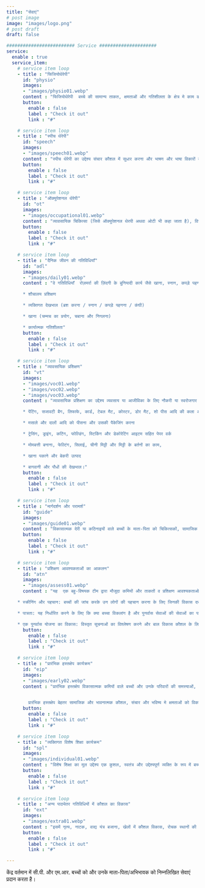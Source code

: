 ```yaml
---
title: "सेवाएं"
# post image
image: "images/logo.png"
# post draft
draft: false

######################### Service #####################
service:
  enable : true
  service_item:
    # service item loop
    - title : "फिजियोथेरेपी"
      id: "physio"
      images:
      - "images/physio01.webp"
      content : "फिजियोथेरेपी  बच्चे की सामान्य ताकत, क्षमताओं और गतिशीलता के क्षेत्र मे काम करती है। फिजियोथेरेपी का उद्देश्य बुनियादी कौशल जैसे बैठना, रेंगना, चलना, सीढ़ियां चढ़ना और वस्तुओं को फेंकना या पकड़ना सीखना है।  फिजियोथेरेपी मे  मांसपेशियों को गतिविधियों के अनुकूल करने, गति की सीमा बढ़ाने और संतुलन, समन्वय और सहनशक्ति में सुधार के लिए अभ्यास शामिल हैं।"
      button:
        enable : false
        label : "Check it out"
        link : "#"

    # service item loop
    - title : "स्पीच थेरेपी"
      id: "speech"
      images:
      - "images/speech01.webp"
      content : "स्पीच थेरेपी का उद्देश्य संचार कौशल में सुधार करना और भाषण और भाषा विकारों का इलाज करना है। इसमें भाषा, श्रवण, स्मृति, अभिव्यक्ति, प्रवाह, मौखिक-मोटर विकास और खाने की कला शामिल हैं। शब्दावली और व्याकरण, अभिव्यक्ति और ध्वन्यात्मक प्रशिक्षण के लिेये संरचित गतिविधियों का उपयोग किया जाता है। स्पीच थेरपी को अधिक प्रभावी बनाने के लिये वैकल्पिक तरीकों का उपयोग किया जाता है जिसमें मैनुअल साइन लैंग्वेज, पिक्चर कम्युनिकेशन बोर्ड और / या वॉयस आउटपुट कम्युनिकेशन डिवाइस शामिल हैं।"
      button:
        enable : false
        label : "Check it out"
        link : "#"

    # service item loop
    - title : "ऑक्युपेशनल थेरेपी"
      id: "ot"
      images:
      - "images/occupational01.webp"
      content : "व्यावसायिक चिकित्सा (जिसे ऑक्युपेशनल थेरपी अथवा ओटी भी कहा जाता है), विशेष रूप से एक बच्चे के लिए उन सभी 'गतिविधियों' को संदर्भित करता है जो हमारे दैनिक जीवन का अभिन्न अंग हैं। ओटी दैनिक जीवन की गतिविधियों पर विकलांगता का प्रभाव व उसकी प्रबंधन विधियों का ज्ञान देता हैै । इसमें बाधा चिकित्सा, चिकित्सीय श्रवण कार्यक्रम, संवेदी एकीकृत (एसआई) चिकित्सा, दृष्टि संबंधी उपचार (दृश्य मोटर और दृश्य अवधारणात्मक कठिनाइयों के लिए) और खाद्य संबंधी चिकित्सा शामिल हैं।"
      button:
        enable : false
        label : "Check it out"
        link : "#"

    # service item loop
    - title : "दैनिक जीवन की गतिविधियाँ"
      id: "adl"
      images:
      - "images/daily01.webp"
      content : "वे गतिविधियाँ  रोज़मर्रा की ज़िंदगी के बुनियादी कार्य जैसे खाना, स्नान, कपड़े पहनना और शौचालय का उपयोग इत्यादि कार्य शामिल हैं। विशेष आवश्यकता वाले बच्चों के लिए, ये कार्य अधिक कठिन हो सकते हैं और दैनिक जीवन की गतिविधियों को पूरा करने के लिए निरंतर प्रशिक्षण की आवश्यकता हो सकती है। बुनियादी/मौलिक गतिविधियों में शामिल हैं:

      * शौचालय प्रशिक्षण

      * व्यक्तिगत देखभाल (ब्रश करना / स्नान / कपड़े पहनना / कंघी)

      * खाना (चम्मच का प्रयोग, चबाना और निगलना)

      * कार्यात्मक गतिशीलता"
      button:
        enable : false
        label : "Check it out"
        link : "#"

    # service item loop
    - title : "व्यावसायिक प्रशिक्षण"
      id: "vt"
      images:
      - "images/voc01.webp"
      - "images/voc02.webp"
      - "images/voc03.webp"
      content : "व्यावसायिक प्रशिक्षण का उद्देश्य व्यवसाय या आजीविका के लिए नौकरी या स्वरोजगार अथवा खुद को व्यस्त रखने के लिए सशक्त बनाना है। हमारे यहाँ विभिन्न व्यावसायिक कौशल  प्रशिक्षण उपलब्ध हैं जैसे-

      * पेंटिंग, सजावटी बैग, लिफाफे, कार्ड, टेबल मैट, कोस्टर, डोर मैट, शो पीस आदि की कला और शिल्प बनाना।

      * मसाले और दालों आदि को पीसना और उसकी पैकेजिंग करना

      * ट्रेसिंग, ड्राइंग, कटिंग, फोल्डिंग, स्टिकिंग और डेकोरेटिंग आइटम सहित पेपर वर्क

      * मोमबत्ती बनाना, फेल्टिंग, सिलाई, चीनी मिट्टी और मिट्टी के बर्तनों का काम,

      * खाना पकाने और बेकरी उत्पाद

      * बागवानी और पौधों की देखभाल।"
      button:
        enable : false
        label : "Check it out"
        link : "#"

    # service item loop
    - title : "मार्गदर्शन और परामर्श"
      id: "guide"
      images:
      - "images/guide01.webp"
      content : "विकासात्मक देरी या कठिनाइयों वाले बच्चों के माता-पिता को चिकित्सकों, सामाजिक कार्यकर्ताओं और अन्य स्रोतों द्वारा केंद्र में भेजा जाता है। आम तौर पर ऐसे माता-पिता यह स्वीकार करने के लिए तैयार नहीं होते हैं कि उनके बच्चे को विकास संबंधी कठिनाइयाँ हो रही हैं जिसके लिए प्राथमिक मूल्यांकन और उचित सुधारात्मक कार्रवाई की आवश्यकता है। विकासात्मक कमी के स्तर की पहचान करने के लिए विशेषज्ञों की एक टीम द्वारा मौके पर विश्लेषण किया जाता है और माता-पिता को सुधारात्मक उपायों और साधनों के बारे में बताया जाता है और उन्हें उनके बच्चों के लिए सर्वोत्तम योजना चुनने के लिए सशक्त बनाया जाता है।"
      button:
        enable : false
        label : "Check it out"
        link : "#"

    # service item loop
    - title : "प्रशिक्षण आवश्यकताओं का आकलन"
      id: "atn"
      images:
      - "images/assess01.webp"
      content : "यह  एक बहु-विषयक टीम द्वारा मौजूदा कमियों और ताकतों व प्रशिक्षण आवश्यकताओं को निर्धारित करने के लिए उपयोग की जाने वाली प्रक्रिया है, जो बच्चे में मौजूद विकलांगता, यदि कोई हो, का पता लगाने का प्रयास करती है। इसमें विभिन्न प्रक्रियाएँ संलग्न है जैसे:

    * स्क्रीनिंग और पहचान: बच्चों की जांच करके उन लोगों की पहचान करना के लिए जिनकी विकास दर धीमी हैै या वह सीखने की समस्याओं का सामना कर रहे हैं, आकलन के लिए शारीरिक मूल्यांकन में बच्चे की मुद्रा, संवेदी प्रसंस्करण, मांसपेशियों की टोन और समन्वय को देखना शामिल हो सकता है।

    * पात्रता: यह निर्धारित करने के लिए कि क्या बच्चा विकलांग है और पुनर्वास सेवाओं की सेवाओं का पात्र है अथवा छात्र की समस्याओं या विकलांगता की विशिष्ट प्रकृति का निर्धारण करने के लिए

    * एक पुनर्वास योजना का विकास: विस्तृत सूचनाओं का विश्लेषण करने और बाल विकास कौशल के लिए एक व्यापक व्यक्तिगत पुनर्वास कार्यक्रम विकसित करने के लिए"
      button:
        enable : false
        label : "Check it out"
        link : "#"

    # service item loop
    - title : "प्रारंभिक हस्तक्षेप कार्यक्रम"
      id: "eip"
      images:
      - "images/early02.webp"
      content : "प्रारंभिक हस्तक्षेप विकासात्मक कमियों वाले बच्चों और उनके परिवारों की समस्याओं, के जटिल होने से पहले, दूर करने के लिए कार्रवाई से संबंधित है। इसमे उन बच्चों और परिवारों की पहचान करना भी है जिन्हें एसी कठिनाइयों का सामना करना पड़ सकता है और उपयुक्त समय पर प्रभावी सहायता और सेवाएं प्रदान करना, जिससे वह परिस्थितियों के जटिल होने के पहले ही उसका अनुदान कर सकें।


        प्रारंभिक हस्तक्षेप बेहतर सामाजिक और भावनात्मक कौशल, संचार और भविष्य मे क्षमताओं को विकसित करने के लिए एक मजबूत आधार प्रदान करता है।"
      button:
        enable : false
        label : "Check it out"
        link : "#"

    # service item loop
    - title : "व्यक्तिगत विशेष शिक्षा कार्यक्रम"
      id: "spl"
      images:
      - "images/individual01.webp"
      content : "विशेष शिक्षा का मूल उद्देश्य एक कुशल, स्वतंत्र और उद्देश्यपूर्ण व्यक्ति के रूप में बच्चों का इष्टतम विकास है, जो अपनी सर्वश्रेष्ठ क्षमता तक पहुंच कर अपने जीवन की योजना और प्रबंधन करने में सक्षम हों।"
      button:
        enable : false
        label : "Check it out"
        link : "#"

    # service item loop
    - title : "अन्य पाठ्येतर गतिविधियों में कौशल का विकास"
      id: "ext"
      images:
      - "images/extra01.webp"
      content : "इसमें नृत्य, नाटक, वाद्य यंत्र बजाना, खेलों में कौशल विकास, रोचक स्थानों की यात्रा और छोटे पैमाने या कुटीर उद्योगों की फील्ड ट्रिप आदि शामिल हैं।"
      button:
        enable : false
        label : "Check it out"
        link : "#"

---
```


केंद्र वर्तमान में सी.पी. और एम.आर. बच्चों को और उनके माता-पिता/अभिभावक को निम्नलिखित सेवाएं प्रदान करता है।
